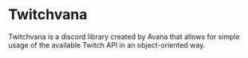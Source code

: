 # Twitchvana

Twitchvana is a discord library created by Avana that allows for simple usage of the available Twitch API in an object-oriented way.